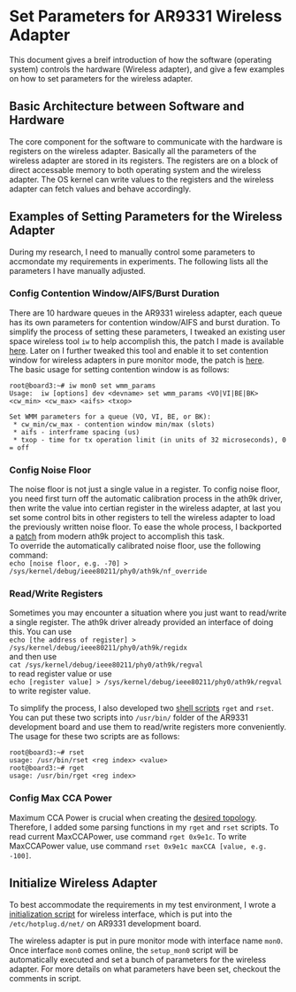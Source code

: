 # Set Parameters for AR9331 Wireless Adapter
This document gives a breif introduction of how the software (operating system) controls the hardware (Wireless adapter), and give a few examples on how to set parameters for the wireless adapter.
## Basic Architecture between Software and Hardware
The core component for the software to communicate with the hardware is registers on the wireless adapter. Basically all the parameters of the wireless adapter are stored in its registers. The registers are on a block of direct accessable memory to both operating system and the wireless adapter. The OS kernel can write values to the registers and the wireless adapter can fetch values and behave accordingly.
## Examples of Setting Parameters for the Wireless Adapter
During my research, I need to manually control some parameters to accmondate my requirements in experiments. The following lists all the parameters I have manually adjusted.
### Config Contention Window/AIFS/Burst Duration
There are 10 hardware queues in the AR9331 wireless adapter, each queue has its own parameters for contention window/AIFS and burst duration. To simplify the process of setting these parameters, I tweaked an existing user space wireless tool `iw` to help accomplish this, the patch I made is available [here](https://github.com/JackWindows/OpenWRT-14.07-JS9331/commit/a08fbfa48ac4519b2bd8fa98d9ed00fd0c353dbf). Later on I further tweaked this tool and enable it to set contention window for wireless adapters in pure monitor mode, the patch is [here](https://github.com/JackWindows/OpenWRT-14.07-JS9331/commit/d3c375feb36a0c5cac86de794e15c931fb3cbf4e).  
The basic usage for setting contention window is as follows:  
```
root@board3:~# iw mon0 set wmm_params
Usage:  iw [options] dev <devname> set wmm_params <VO|VI|BE|BK> <cw_min> <cw_max> <aifs> <txop>

Set WMM parameters for a queue (VO, VI, BE, or BK):
 * cw_min/cw_max - contention window min/max (slots)
 * aifs - interframe spacing (us)
 * txop - time for tx operation limit (in units of 32 microseconds), 0 = off
```
### Config Noise Floor
The noise floor is not just a single value in a register. To config noise floor, you need first turn off the automatic calibration process in the ath9k driver, then write the value into certian register in the wireless adapter, at last you set some control bits in other registers to tell the wireless adapter to load the previously written noise floor. To ease the whole process, I backported a [patch](https://github.com/JackWindows/OpenWRT-14.07-JS9331/commit/791d942f048f0291eea2f0c0f9f45e3f86d11edd) from modern ath9k project to accomplish this task.  
To override the automatically calibrated noise floor, use the following command:  
`echo [noise floor, e.g. -70] > /sys/kernel/debug/ieee80211/phy0/ath9k/nf_override`
### Read/Write Registers
Sometimes you may encounter a situation where you just want to read/write a single register. The ath9k driver already provided an interface of doing this. You can use  
`echo [the address of register] > /sys/kernel/debug/ieee80211/phy0/ath9k/regidx`  
and then use  
`cat /sys/kernel/debug/ieee80211/phy0/ath9k/regval`  
to read register value or use  
`echo [register value] > /sys/kernel/debug/ieee80211/phy0/ath9k/regval`  
to write register value.

To simplify the process, I also developed two [shell scripts](https://github.com/JackWindows/OpenWRT-14.07-JS9331/tree/master/helper_scripts) `rget` and `rset`. You can put these two scripts into `/usr/bin/` folder of the AR9331 development board and use them to read/write registers more conveniently. The usage for these two scripts are as follows:  
```
root@board3:~# rset
usage: /usr/bin/rset <reg index> <value>
root@board3:~# rget
usage: /usr/bin/rget <reg index>
```
### Config Max CCA Power
Maximum CCA Power is crucial when creating the [desired topology](https://gist.github.com/JackWindows/1bb9073d277f301bdec711e1f91c4525#setup-desired-topology). Therefore, I added some parsing functions in my `rget` and `rset` scripts. To read current MaxCCAPower, use command `rget 0x9e1c`. To write MaxCCAPower value, use command `rset 0x9e1c maxCCA [value, e.g. -100]`.

## Initialize Wireless Adapter
To best accommodate the requirements in my test environment, I wrote a [initialization script](https://github.com/JackWindows/OpenWRT-14.07-JS9331/blob/master/helper_scripts/setup_mon0) for wireless interface, which is put into the `/etc/hotplug.d/net/` on AR9331 development board.

The wireless adapter is put in pure monitor mode with interface name `mon0`. Once interface `mon0` comes online, the `setup_mon0` script will be automatically executed and set a bunch of parameters for the wireless adapter. For more details on what parameters have been set, checkout the comments in script.